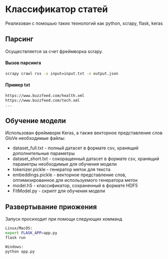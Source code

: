 # Классификатор статей
Реализован с помошью таких технологий как python, scrapy, flask, keras

## Парсинг
Осуществляется за счет фреймворка scrapy.

#### Вызов парсинга
```bash
scrapy crawl rss -a input=input.txt -o output.json
```

#### Пример txt
```txt
https://www.buzzfeed.com/health.xml
https://www.buzzfeed.com/tech.xml
...
```

## Обучение модели
Использован фреймворм Keras, а также векторное представление слов GloVe
необходимые файлы:
* dataset_full.txt - полный датасет в формате csv, хранящий дополнительные параметры
* dataset_short.txt - сокоращенный датасет в формате csv, хранящий параметры необходимые для обучения модели
* tokenizer.pickle - генератор меток для текста
* embeddings.pickle - векторное представление слов, оптимизированное для используемого генератора меток
* model.h5 - классификатор, сохраненный в формате HDF5
* FitModel.py - скрипт для обучения модели

## Развертывание приожения
Запуск просиходит при помощи следующих комманд
```bash
Linux/MacOS:
export FLASK_APP=app.py
flask run

Windows:
python app.py
```


